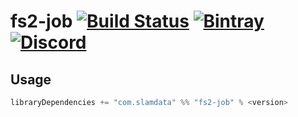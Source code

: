 # fs2-job [![Build Status](https://travis-ci.org/slamdata/fs2-job.svg?branch=master)](https://travis-ci.org/slamdata/fs2-job) [![Bintray](https://img.shields.io/bintray/v/slamdata-inc/maven-public/fs2-job.svg)](https://bintray.com/slamdata-inc/maven-public/fs2-job) [![Discord](https://img.shields.io/discord/373302030460125185.svg?logo=discord)](https://discord.gg/QNjwCg6)

## Usage

```sbt
libraryDependencies += "com.slamdata" %% "fs2-job" % <version>
```
